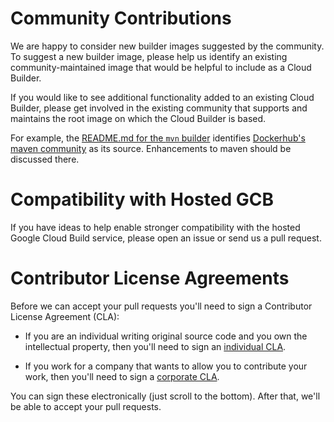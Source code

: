 # Community Contributions

We are happy to consider new builder images suggested by the community. To
suggest a new builder image, please help us identify an existing
community-maintained image that would be helpful to include as a Cloud Builder.

If you would like to see additional functionality added to an existing Cloud
Builder, please get involved in the existing community that supports and
maintains the root image on which the Cloud Builder is based.

For example, the [README.md for the `mvn` builder](maven) identifies
[Dockerhub's maven community](https://hub.docker.com/_/maven) as its source.
Enhancements to maven should be discussed there.

# Compatibility with Hosted GCB

If you have ideas to help enable stronger compatibility with the hosted Google
Cloud Build service, please open an issue or send us a pull request.

# Contributor License Agreements

Before we can accept your pull requests you'll need to sign a Contributor
License Agreement (CLA):

* If you are an individual writing original source code and you own the
  intellectual property, then you'll need to sign an [individual
  CLA](https://developers.google.com/open-source/cla/individual).

* If you work for a company that wants to allow you to contribute your work,
  then you'll need to sign a [corporate
  CLA](https://developers.google.com/open-source/cla/corporate).

You can sign these electronically (just scroll to the bottom). After that, we'll
be able to accept your pull requests.
